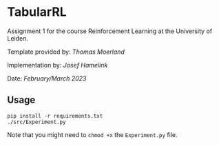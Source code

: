# TabularRL

Assignment 1 for the course Reinforcement Learning at the University of Leiden.

Template provided by: _Thomas Moerland_

Implementation by: _Josef Hamelink_

Date: _February/March 2023_

## Usage

```
pip install -r requirements.txt
./src/Experiment.py
```

Note that you might need to `chmod +x` the `Experiment.py` file.
